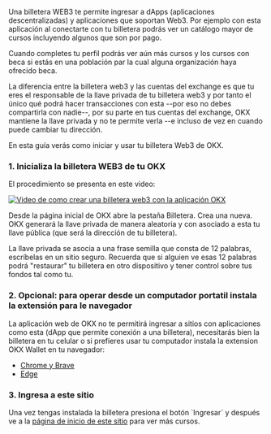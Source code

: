 Una billetera WEB3 te permite ingresar a dApps (aplicaciones
descentralizadas) y aplicaciones que soportan Web3. 
Por ejemplo con esta aplicación al conectarte con tu billetera
podrás ver un catálogo mayor de cursos incluyendo algunos que son por pago.

Cuando completes tu perfil podrás ver aún más cursos y los cursos con
beca si estás en una población par la cual alguna organización haya ofrecido
beca.

La diferencia entre la billetera web3 y las cuentas del exchange es que tu
eres el responsable de la llave privada de tu billetera web3 y por tanto
el único qué podrá hacer transacciones con esta --por eso
no debes compartirla con nadie--, por su parte
en tus cuentas del exchange, OKX mantiene la llave privada y no
te permite verla --e incluso de vez en cuando puede cambiar 
tu dirección.

En esta guía verás como iniciar y usar tu billetera Web3 de OKX.

### 1. Inicializa la billetera WEB3 de tu OKX

El procedimiento se presenta en este video:

[![Video de como crear una billetera web3 con la aplicación OKX](https://img.youtube.com/vi/bvUojjHQPuQ/0.jpg)](https://www.youtube.com/embed/bvUojjHQPuQ)

Desde la página inicial de OKX abre la pestaña Billetera. Crea una nueva.
OKX generará la llave privada de manera aleatoria y con asociado a esta
tu llave pública (que será la dirección de tu billetera).

La llave privada se asocia a una frase semilla que consta de 12 palabras, 
escríbelas en un sitio seguro. Recuerda que si alguien ve esas 12 palabras 
podrá "restaurar" tu billetera en otro dispositivo y tener control sobre 
tus fondos tal como tu.


### 2. Opcional: para operar desde un computador portatil instala la extensión para le navegador

La aplicación web de OKX no te permitirá ingresar a sitios con aplicaciones 
como esta (dApp que permite conexión a una billetera),
necesitarás bien la billetera en tu celular o si prefieres usar tu computador
instala la extension OKX Wallet en tu navegador:

* [Chrome y Brave](https://chrome.google.com/webstore/detail/okx-wallet/mcohilncbfahbmgdjkbpemcciiolgcge)
* [Edge](https://microsoftedge.microsoft.com/addons/detail/okx-wallet/pbpjkcldjiffchgbbndmhojiacbgflha)

### 3. Ingresa a este sitio

Una vez tengas instalada la billetera presiona el botón \`Ingresar\` y después
ve a la [página de inicio de este sitio](/) para ver más cursos.
